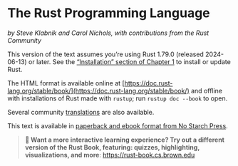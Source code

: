 # The Rust Programming Language

*by Steve Klabnik and Carol Nichols, with contributions from the Rust Community*

This version of the text assumes you’re using Rust 1.79.0 (released 2024-06-13)
or later. See the [“Installation” section of Chapter 1][install]<!-- ignore -->
to install or update Rust.

The HTML format is available online at
[https://doc.rust-lang.org/stable/book/](https://doc.rust-lang.org/stable/book/)
and offline with installations of Rust made with `rustup`; run `rustup doc
--book` to open.

Several community [translations] are also available.

This text is available in [paperback and ebook format from No Starch
Press][nsprust].

[install]: ch01-01-installation.html
[editions]: appendix-05-editions.html
[nsprust]: https://nostarch.com/rust-programming-language-2nd-edition
[translations]: appendix-06-translation.html

> **🚨 Want a more interactive learning experience? Try out a different version
> of the Rust Book, featuring: quizzes, highlighting, visualizations, and
> more**: <https://rust-book.cs.brown.edu>
